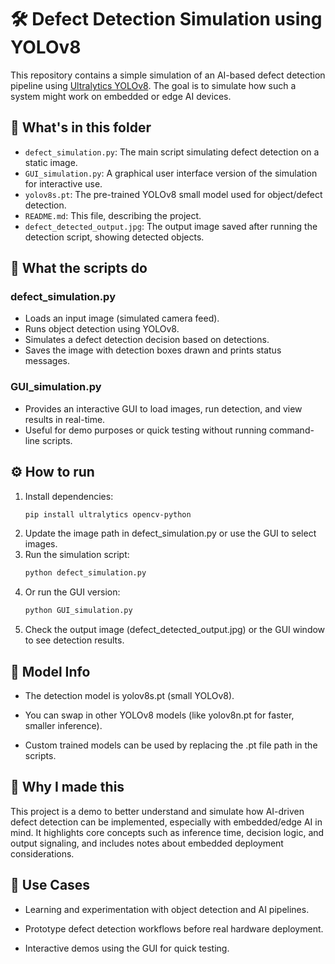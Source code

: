 # 🛠️ Defect Detection Simulation using YOLOv8

This repository contains a simple simulation of an AI-based defect detection pipeline using [Ultralytics YOLOv8](https://github.com/ultralytics/ultralytics). 
The goal is to simulate how such a system might work on embedded or edge AI devices.

## 📁 What's in this folder

- `defect_simulation.py`: The main script simulating defect detection on a static image.
- `GUI_simulation.py`: A graphical user interface version of the simulation for interactive use.
- `yolov8s.pt`: The pre-trained YOLOv8 small model used for object/defect detection.
- `README.md`: This file, describing the project.
- `defect_detected_output.jpg`: The output image saved after running the detection script, showing detected objects.

## 🚀 What the scripts do

### defect_simulation.py
- Loads an input image (simulated camera feed).
- Runs object detection using YOLOv8.
- Simulates a defect detection decision based on detections.
- Saves the image with detection boxes drawn and prints status messages.

### GUI_simulation.py
- Provides an interactive GUI to load images, run detection, and view results in real-time.
- Useful for demo purposes or quick testing without running command-line scripts.

## ⚙️ How to run

1. Install dependencies:
   ```bash
   pip install ultralytics opencv-python
2. Update the image path in defect_simulation.py or use the GUI to select images.
3. Run the simulation script:
   ```bash
   python defect_simulation.py
4. Or run the GUI version:
   ```bash
   python GUI_simulation.py
5. Check the output image (defect_detected_output.jpg) or the GUI window to see detection results.

## 🔄 Model Info
- The detection model is yolov8s.pt (small YOLOv8).

- You can swap in other YOLOv8 models (like yolov8n.pt for faster, smaller inference).

- Custom trained models can be used by replacing the .pt file path in the scripts.

## 🧠 Why I made this
This project is a demo to better understand and simulate how AI-driven defect detection can be implemented, especially with embedded/edge AI in mind. It highlights core concepts such as inference time, decision logic, and output signaling, and includes notes about embedded deployment considerations.

## 📌 Use Cases
- Learning and experimentation with object detection and AI pipelines.

- Prototype defect detection workflows before real hardware deployment.

- Interactive demos using the GUI for quick testing.




